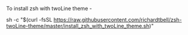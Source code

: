 To install zsh with twoLine theme -

sh -c "$(curl -fsSL https://raw.githubusercontent.com/richardtbell/zsh-twoLine-theme/master/install_zsh_with_twoLine_theme.sh)"
